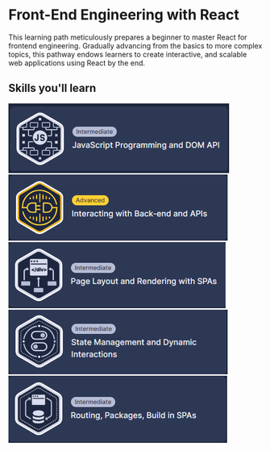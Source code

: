 # Front-End Engineering with React

This learning path meticulously prepares a beginner to master React for frontend engineering. Gradually advancing from the basics to more complex topics, this pathway endows learners to create interactive, and scalable web applications using React by the end.

## Skills you'll learn

![](./assets/images/Screenshot_7.png)
![](./assets/images/Screenshot_8.png)
![](./assets/images/Screenshot_9.png)
![](./assets/images/Screenshot_10.png)
![](./assets/images/Screenshot_11.png)